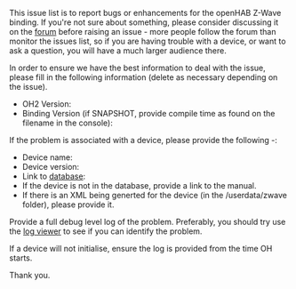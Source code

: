 This issue list is to report bugs or enhancements for the openHAB Z-Wave binding. If you're not sure about something, please consider discussing it on the [forum](http://community.openhab.org) before raising an issue - more people follow the forum than monitor the issues list, so if you are having trouble with a device, or want to ask a question, you will have a much larger audience there.

In order to ensure we have the best information to deal with the issue, please fill in the following information (delete as necessary depending on the issue).

* OH2 Version:
* Binding Version (if SNAPSHOT, provide compile time as found on the filename in the console):

If the problem is associated with a device, please provide the following -:

* Device name:
* Device version:
* Link to [database](http://www.cd-jackson.com/index.php/zwave/zwave-device-database/zwave-device-list):
* If the device is not in the database, provide a link to the manual.
* If there is an XML being generted for the device (in the /userdata/zwave folder), please provide it.

Provide a full debug level log of the problem. Preferably, you should try use the [log viewer](http://www.cd-jackson.com/index.php/openhab/zwave-log-viewer) to see if you can identify the problem.

If a device will not initialise, ensure the log is provided from the time OH starts.

Thank you.